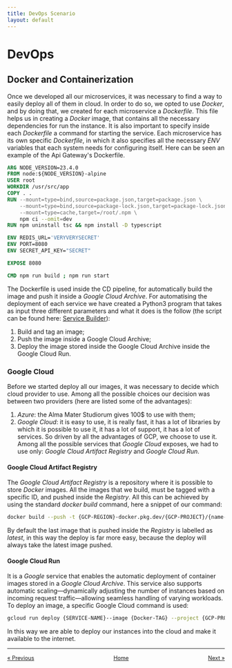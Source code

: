 ```yaml
---
title: DevOps Scenario
layout: default
---
```

# DevOps

## Docker and Containerization
Once we developed all our microservices, it was necessary to find a way to easily deploy all of them in cloud. In order to do so, we opted to use *Docker*, and by doing that, we created for each microservice a *Dockerfile*. This file helps us in creating a *Docker* image, that contains all the necessary dependencies for run the instance. It is also important to specify inside each *Dockerfile* a command for starting the service. Each microservice has its own specific *Dockerfile*, in which it also specifies all the necessary *ENV* variables that each system needs for configuring itself. Here can be seen an example of the Api Gateway's Dockerfile.

```Dockerfile
ARG NODE_VERSION=23.4.0
FROM node:${NODE_VERSION}-alpine
USER root
WORKDIR /usr/src/app
COPY . .
RUN --mount=type=bind,source=package.json,target=package.json \
    --mount=type=bind,source=package-lock.json,target=package-lock.json \
    --mount=type=cache,target=/root/.npm \
    npm ci --omit=dev
RUN npm uninstall tsc && npm install -D typescript

ENV REDIS_URL='VERYVERYSECRET'
ENV PORT=8080
ENV SECRET_API_KEY="SECRET"

EXPOSE 8080

CMD npm run build ; npm run start
```

The Dockerfile is used inside the CD pipeline, for automatically build the image and push it inside a *Google Cloud Archive*. For automatising the deployment of each service we have created a Python3 program that takes as input three different parameters and what it does is the follow (the script can be found here: [Service Builder](https://github.com/MatteoIorio11/service-builder)):
1. Build and tag an image;
2. Push the image inside a Google Cloud Archive;
3. Deploy the image stored inside the Google Cloud Archive inside the Google Cloud Run.

### Google Cloud

Before we started deploy all our images, it was necessary to decide which cloud provider to use. Among all the possible choices our decision was between two providers (here are listed some of the advantages):
1. *Azure*: the Alma Mater Studiorum gives 100$ to use with them;
2. *Google Cloud*: it is easy to use, it is really fast, it has a lot of libraries by which it is possible to use it, it has a lot of support, it has a lot of services.
So driven by all the advantages of GCP, we choose to use it. Among all the possible services that *Google Cloud* exposes, we had to use only: *Google Cloud Artifact Registry* and *Google Cloud Run*.

#### Google Cloud Artifact Registry

The *Google Cloud Artifact Registry* is a repository where it is possible to store *Docker* images. All the images that we build, must be tagged with a specific ID, and pushed inside the *Registry*. All this can be achieved by using the standard *docker build* command, here a snippet of our command: 

```bash
docker build --push -t {GCP-REGION}-docker.pkg.dev/{GCP-PROJECT}/{name-of-repository}/{tag-of-the-image} .
```

By default the last image that is pushed inside the *Registry* is labelled as *latest*, in this way the deploy is far more easy, because the deploy will always take the latest image pushed.

#### Google Cloud Run

It is a *Google* service that enables the automatic deployment of container images stored in a *Google Cloud Archive*. This service also supports automatic scaling—dynamically adjusting the number of instances based on incoming request traffic—allowing seamless handling of varying workloads. To deploy an image, a specific Google Cloud command is used:

```bash
gcloud run deploy {SERVICE-NAME}--image {Docker-TAG} --project {GCP-PROJECT} --region {GCP-REGION} --port {PORT}
```

In this way we are able to deploy our instances into the cloud and make it available to the internet.

---

<div style="display: flex; justify-content: space-between; align-items: center; font-size: 0.9em;">
  <a href="/er-climate-monitor/3-design.html">&laquo; Previous</a>
  <a href="/er-climate-monitor/index.html" style="text-align: center;">Home</a>
  <a href="/er-climate-monitor/5-deployment.html">Next &raquo;</a>
</div>

